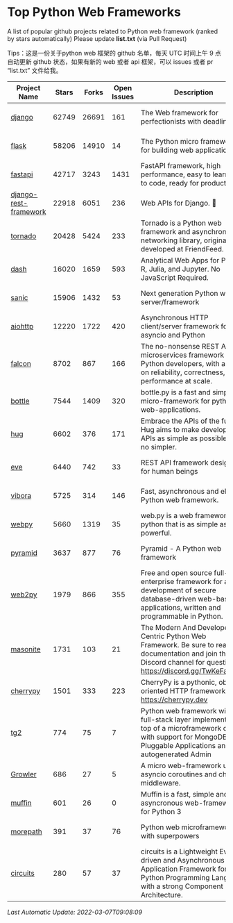 # Top Python Web Frameworks
A list of popular github projects related to Python web framework (ranked by stars automatically)
Please update **list.txt** (via Pull Request)

Tips：这是一份关于python web 框架的 github 名单，每天 UTC 时间上午 9 点自动更新 github 状态，如果有新的 web 或者 api 框架，可以 issues 或者 pr “list.txt” 文件给我。

| Project Name | Stars | Forks | Open Issues | Description | Last Commit |
| ------------ | ----- | ----- | ----------- | ----------- | ----------- |
| [django](https://github.com/django/django) | 62749 | 26691 | 161 | The Web framework for perfectionists with deadlines. | 2022-03-04 11:55:37 |
| [flask](https://github.com/pallets/flask) | 58206 | 14910 | 14 | The Python micro framework for building web applications. | 2022-03-01 16:49:14 |
| [fastapi](https://github.com/tiangolo/fastapi) | 42717 | 3243 | 1431 | FastAPI framework, high performance, easy to learn, fast to code, ready for production | 2022-03-05 18:52:18 |
| [django-rest-framework](https://github.com/encode/django-rest-framework) | 22918 | 6051 | 236 | Web APIs for Django. 🎸 | 2022-02-12 16:21:59 |
| [tornado](https://github.com/tornadoweb/tornado) | 20428 | 5424 | 233 | Tornado is a Python web framework and asynchronous networking library, originally developed at FriendFeed. | 2022-02-08 02:45:45 |
| [dash](https://github.com/plotly/dash) | 16020 | 1659 | 593 | Analytical Web Apps for Python, R, Julia, and Jupyter. No JavaScript Required. | 2022-03-02 14:51:20 |
| [sanic](https://github.com/sanic-org/sanic) | 15906 | 1432 | 53 | Next generation Python web server/framework | Build fast. Run fast. | 2022-02-24 15:45:23 |
| [aiohttp](https://github.com/aio-libs/aiohttp) | 12220 | 1722 | 420 | Asynchronous HTTP client/server framework for asyncio and Python | 2022-03-02 10:26:09 |
| [falcon](https://github.com/falconry/falcon) | 8702 | 867 | 166 | The no-nonsense REST API and microservices framework for Python developers, with a focus on reliability, correctness, and performance at scale. | 2022-03-01 13:09:57 |
| [bottle](https://github.com/bottlepy/bottle) | 7544 | 1409 | 320 | bottle.py is a fast and simple micro-framework for python web-applications. | 2022-03-01 21:05:57 |
| [hug](https://github.com/hugapi/hug) | 6602 | 376 | 171 | Embrace the APIs of the future. Hug aims to make developing APIs as simple as possible, but no simpler. | 2020-08-10 05:07:26 |
| [eve](https://github.com/pyeve/eve) | 6440 | 742 | 33 | REST API framework designed for human beings | 2022-02-13 09:20:46 |
| [vibora](https://github.com/vibora-io/vibora) | 5725 | 314 | 146 | Fast, asynchronous and elegant Python web framework. | 2019-02-11 10:54:12 |
| [webpy](https://github.com/webpy/webpy) | 5660 | 1319 | 35 | web.py is a web framework for python that is as simple as it is powerful.  | 2022-03-07 04:49:09 |
| [pyramid](https://github.com/Pylons/pyramid) | 3637 | 877 | 76 | Pyramid - A Python web framework | 2022-02-07 05:45:49 |
| [web2py](https://github.com/web2py/web2py) | 1979 | 866 | 355 | Free and open source full-stack enterprise framework for agile development of secure database-driven web-based applications, written and programmable in Python. | 2022-02-25 20:37:24 |
| [masonite](https://github.com/MasoniteFramework/masonite) | 1731 | 103 | 21 | The Modern And Developer Centric Python Web Framework. Be sure to read the documentation and join the Discord channel for questions: https://discord.gg/TwKeFahmPZ | 2022-02-27 20:35:36 |
| [cherrypy](https://github.com/cherrypy/cherrypy) | 1501 | 333 | 223 | CherryPy is a pythonic, object-oriented HTTP framework.      https://cherrypy.dev | 2022-02-14 20:44:10 |
| [tg2](https://github.com/TurboGears/tg2) | 774 | 75 | 7 | Python web framework with full-stack layer implemented on top of a microframework core with support for MongoDB, Pluggable Applications and autogenerated Admin | 2021-05-26 09:26:31 |
| [Growler](https://github.com/pyGrowler/Growler) | 686 | 27 | 5 | A micro web-framework using asyncio coroutines and chained middleware. | 2020-03-08 07:51:41 |
| [muffin](https://github.com/klen/muffin) | 601 | 26 | 0 | Muffin is a fast, simple and asyncronous web-framework for Python 3 | 2022-02-10 10:59:58 |
| [morepath](https://github.com/morepath/morepath) | 391 | 37 | 76 | Python web microframework with superpowers | 2021-04-18 14:33:02 |
| [circuits](https://github.com/circuits/circuits) | 280 | 57 | 37 | circuits is a Lightweight Event driven and Asynchronous Application Framework for the Python Programming Language with a strong Component Architecture. | 2021-11-04 22:25:25 |

*Last Automatic Update: 2022-03-07T09:08:09*